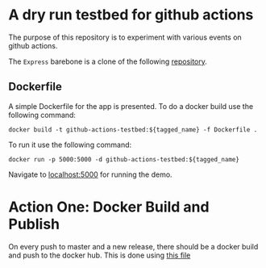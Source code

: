 # A dry run testbed for github actions
The purpose of this repository is to experiment with various events on github actions.

The `Express` barebone is a clone of the following [repository](https://github.com/jomaoppa/node-js-template).


## Dockerfile
A simple Dockerfile for the app is presented. To do a docker build use the following command:

```shell script
docker build -t github-actions-testbed:${tagged_name} -f Dockerfile .
```
To run it use the following command:

```shell script
docker run -p 5000:5000 -d github-actions-testbed:${tagged_name} 
```
Navigate to [localhost:5000](http://localhost:5000) for running the demo.

# Action One: Docker Build and Publish
On every push to master and a new release, there should be a docker build and push to the docker hub.
This is done using [this file](.github/workflows/docker-build.yml)

